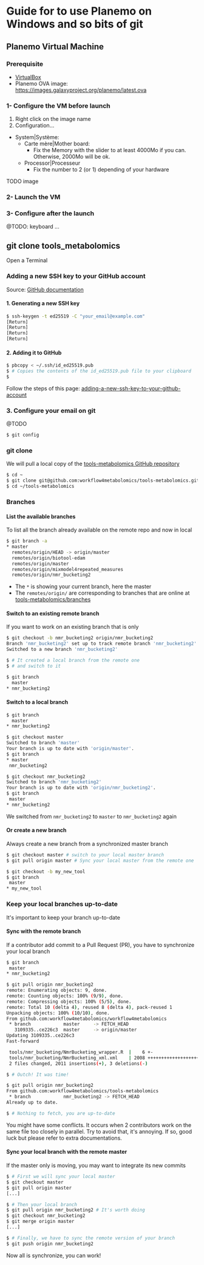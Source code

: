 # Guide for to use Planemo on Windows and so bits of git

## Planemo Virtual Machine
### Prerequisite
- [VirtualBox](https://www.virtualbox.org/)
- Planemo OVA image: https://images.galaxyproject.org/planemo/latest.ova

### 1- Configure the VM before launch
1. Right click on the image name
2. Configuration...
  - System|Système:
    - Carte mère|Mother board:
      - Fix the Memory with the slider to at least 4000Mo if you can. Otherwise, 2000Mo will be ok.
    - Processor|Processeur
      - Fix the number to 2 (or 1) depending of your hardware

TODO image

### 2- Launch the VM


### 3- Configure after the launch
@TODO: keyboard ...


## git clone tools_metabolomics
Open a Terminal

### Adding a new SSH key to your GitHub account
Source: [GitHub documentation](https://docs.github.com/en/free-pro-team@latest/github/authenticating-to-github/adding-a-new-ssh-key-to-your-github-account)

#### 1. Generating a new SSH key
```bash
$ ssh-keygen -t ed25519 -C "your_email@example.com"
[Return]
[Return]
[Return]
[Return]
```

#### 2. Adding it to GitHub
```bash
$ pbcopy < ~/.ssh/id_ed25519.pub
$ # Copies the contents of the id_ed25519.pub file to your clipboard
$
```

Follow the steps of this page: [adding-a-new-ssh-key-to-your-github-account](https://docs.github.com/en/free-pro-team@latest/github/authenticating-to-github/adding-a-new-ssh-key-to-your-github-account)

### 3. Configure your email on git
@TODO
```bash
$ git config
```

### git clone
We will pull a local copy of the [tools-metabolomics GitHub repository](https://github.com/workflow4metabolomics/tools-metabolomics)

```bash
$ cd ~
$ git clone git@github.com:workflow4metabolomics/tools-metabolomics.git
$ cd ~/tools-metabolomics
```

### Branches
#### List the available branches
To list all the branch already available on the remote repo and now in local
```bash
$ git branch -a
* master
  remotes/origin/HEAD -> origin/master
  remotes/origin/biotool-edam
  remotes/origin/master
  remotes/origin/mixmodel4repeated_measures
  remotes/origin/nmr_bucketing2
```

- The `*` is showing your current branch, here the master
- The `remotes/origin/` are corresponding to branches that are online at [tools-metabolomics/branches](https://github.com/workflow4metabolomics/tools-metabolomics/branches)

#### Switch to an existing remote branch
If you want to work on an existing branch that is only

```bash
$ git checkout -b nmr_bucketing2 origin/nmr_bucketing2
Branch 'nmr_bucketing2' set up to track remote branch 'nmr_bucketing2' from 'origin'.
Switched to a new branch 'nmr_bucketing2'

$ # It created a local branch from the remote one
$ # and switch to it

$ git branch
  master
* nmr_bucketing2
```

#### Switch to a local branch
```bash
$ git branch
  master
* nmr_bucketing2

$ git checkout master
Switched to branch 'master'
Your branch is up to date with 'origin/master'.
$ git branch
* master
 nmr_bucketing2

$ git checkout nmr_bucketing2
Switched to branch 'nmr_bucketing2'
Your branch is up to date with 'origin/nmr_bucketing2'.
$ git branch
 master
* nmr_bucketing2
```

We switched from `nmr_bucketing2` to `master` to `nmr_bucketing2` again

#### Or create a new branch
Always create a new branch from a synchronized master branch
```bash
$ git checkout master # switch to your local master branch
$ git pull origin master # Sync your local master from the remote one

$ git checkout -b my_new_tool
$ git branch
 master
* my_new_tool
```

### Keep your local branches up-to-date
It's important to keep your branch up-to-date

#### Sync with the remote branch
If a contributor add commit to a Pull Request (PR), you have to synchronize your local branch

```bash
$ git branch
 master
* nmr_bucketing2

$ git pull origin nmr_bucketing2
remote: Enumerating objects: 9, done.
remote: Counting objects: 100% (9/9), done.
remote: Compressing objects: 100% (5/5), done.
remote: Total 10 (delta 4), reused 8 (delta 4), pack-reused 1
Unpacking objects: 100% (10/10), done.
From github.com:workflow4metabolomics/workflow4metabolomics
 * branch            master     -> FETCH_HEAD
   3109335..ce226c3  master     -> origin/master
Updating 3109335..ce226c3
Fast-forward

 tools/nmr_bucketing/NmrBucketing_wrapper.R  |    6 +-
 tools/nmr_bucketing/NmrBucketing_xml.xml    | 2008 ++++++++++++++++++++++++++++++++++++++++++++++++++++++++++++++++
 2 files changed, 2011 insertions(+), 3 deletions(-)

$ # Outch! It was time!

$ git pull origin nmr_bucketing2
From github.com:workflow4metabolomics/tools-metabolomics
 * branch            nmr_bucketing2 -> FETCH_HEAD
Already up to date.

$ # Nothing to fetch, you are up-to-date
```

You might have some conflicts. It occurs when 2 contributors work on the same file too closely in parallel. Try to avoid that, it's annoying. If so, good luck but please refer to extra documentations.

#### Sync your local branch with the remote master
If the master only is moving, you may want to integrate its new commits

```bash
$ # First we will sync your local master
$ git checkout master
$ git pull origin master
[...]

$ # Then your local branch
$ git pull origin nmr_bucketing2 # It's worth doing
$ git checkout nmr_bucketing2
$ git merge origin master
[...]

$ # Finally, we have to sync the remote version of your branch
$ git push origin nmr_bucketing2
```

Now all is synchronize, you can work!
